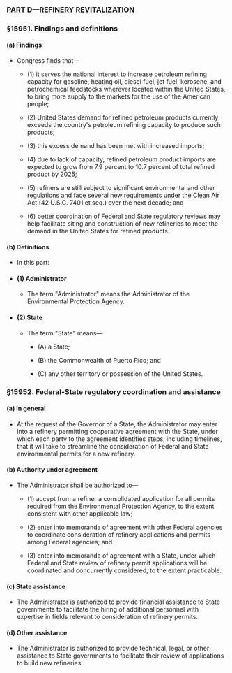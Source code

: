 ### PART D—REFINERY REVITALIZATION

### §15951. Findings and definitions
#### (a) Findings
* Congress finds that—

  * (1) it serves the national interest to increase petroleum refining capacity for gasoline, heating oil, diesel fuel, jet fuel, kerosene, and petrochemical feedstocks wherever located within the United States, to bring more supply to the markets for the use of the American people;

  * (2) United States demand for refined petroleum products currently exceeds the country's petroleum refining capacity to produce such products;

  * (3) this excess demand has been met with increased imports;

  * (4) due to lack of capacity, refined petroleum product imports are expected to grow from 7.9 percent to 10.7 percent of total refined product by 2025;

  * (5) refiners are still subject to significant environmental and other regulations and face several new requirements under the Clean Air Act (42 U.S.C. 7401 et seq.) over the next decade; and

  * (6) better coordination of Federal and State regulatory reviews may help facilitate siting and construction of new refineries to meet the demand in the United States for refined products.

#### (b) Definitions
* In this part:

* #### (1) Administrator
  * The term "Administrator" means the Administrator of the Environmental Protection Agency.

* #### (2) State
  * The term "State" means—

    * (A) a State;

    * (B) the Commonwealth of Puerto Rico; and

    * (C) any other territory or possession of the United States.

### §15952. Federal-State regulatory coordination and assistance
#### (a) In general
* At the request of the Governor of a State, the Administrator may enter into a refinery permitting cooperative agreement with the State, under which each party to the agreement identifies steps, including timelines, that it will take to streamline the consideration of Federal and State environmental permits for a new refinery.

#### (b) Authority under agreement
* The Administrator shall be authorized to—

  * (1) accept from a refiner a consolidated application for all permits required from the Environmental Protection Agency, to the extent consistent with other applicable law;

  * (2) enter into memoranda of agreement with other Federal agencies to coordinate consideration of refinery applications and permits among Federal agencies; and

  * (3) enter into memoranda of agreement with a State, under which Federal and State review of refinery permit applications will be coordinated and concurrently considered, to the extent practicable.

#### (c) State assistance
* The Administrator is authorized to provide financial assistance to State governments to facilitate the hiring of additional personnel with expertise in fields relevant to consideration of refinery permits.

#### (d) Other assistance
* The Administrator is authorized to provide technical, legal, or other assistance to State governments to facilitate their review of applications to build new refineries.